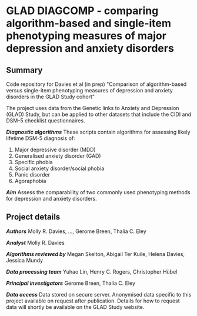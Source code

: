 # GLAD DIAGCOMP - comparing algorithm-based and single-item phenotyping measures of major depression and anxiety disorders

## Summary
Code repository for Davies et al (in prep) "Comparison of algorithm-based versus single-item phenotyping measures of depression and anxiety disorders in the GLAD Study cohort"

The project uses data from the Genetic links to Anxiety and Depression (GLAD) Study, but can be applied to other datasets that include the CIDI and DSM-5 checklist questionnaires.

***Diagnostic algorithms***
These scripts contain algorithms for assessing likely lifetime DSM-5 diagnosis of:
1) Major depressive disorder (MDD)
2) Generalised anxiety disorder (GAD)
3) Specific phobia
4) Social anxiety disorder/social phobia
5) Panic disorder
6) Agoraphobia


***Aim***
Assess the comparability of two commonly used phenotyping methods for depression and anxiety disorders.

## Project details

***Authors*** 
Molly R. Davies, ..., Gerome Breen, Thalia C. Eley

***Analyst***
Molly R. Davies

***Algorithms reviewed by***
Megan Skelton, Abigail Ter Kuile, Helena Davies, Jessica Mundy

***Data processing team*** 
Yuhao Lin, Henry C. Rogers, Christopher Hübel

***Principal investigators***
Gerome Breen, Thalia C. Eley

***Data access***
Data stored on secure server. Anonymised data specific to this project available on request after publication. Details for how to request data will shortly be available on the GLAD Study website.
